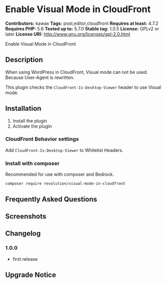 # Enable Visual Mode in CloudFront #
**Contributors:** kawax
**Tags:** post,editor,cloudfront
**Requires at least:** 4.7.2
**Requires PHP:** 5.6
**Tested up to:** 5.7.0
**Stable tag:** 1.0.5
**License:** GPLv2 or later
**License URI:** http://www.gnu.org/licenses/gpl-2.0.html

Enable Visual Mode in CloudFront

## Description ##
When using WordPress in CloudFront, Visual mode can not be used.
Because User-Agent is rewritten.

This plugin checks the `CloudFront-Is-Desktop-Viewer` header to use Visual mode.

## Installation ##

1. Install the plugin
2. Activate the plugin

### CloudFront Behavior settings ###

Add `CloudFront-Is-Desktop-Viewer` to Whitelist Headers.

### Install with composer
Recommended for use with composer and Bedrock.

```
composer require revolution/visual-mode-in-cloudfront
```

## Frequently Asked Questions ##

## Screenshots ##

## Changelog ##

### 1.0.0 ###
* first release

## Upgrade Notice ##
